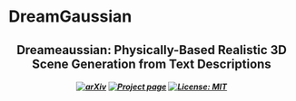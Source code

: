 # DreamGaussian
<h2 align="center">Dreameaussian: Physically-Based Realistic 3D Scene Generation from Text Descriptions</h2>

<h5 align="center">

[![arXiv](https://img.shields.io/badge/ArXiv-2310.11784-b31b1b.svg?logo=arXiv)]()
[![Project page](https://img.shields.io/badge/Project-Page-brightgreen)]()
[![License: MIT](https://img.shields.io/badge/License-MIT-yellow.svg)](https://github.com/ZhenyuSun-Walker/DreamGaussian/blob/main/LICENSE) 